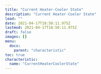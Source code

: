 ```yaml
---
title: "Current Heater-Cooler State"
description: "Current Heater-Cooler State"
lead: ""
date: 2021-04-17T18:50:11.975Z
lastmod: 2021-04-17T18:50:11.975Z
draft: false
images: []
menu:
  docs:
    parent: "characteristic"
toc: true
characteristic:
  name: "CurrentHeaterCoolerState"
---
```

